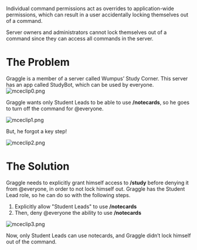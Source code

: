 <p><span style="font-weight: 400;">Individual command permissions act as overrides to application-wide permissions, which can result in a user accidentally locking themselves out of a command.</span></p>
<p><span style="font-weight: 400;">Server owners and administrators cannot lock themselves out of a command since they can access all commands in the server.</span></p>
<h1>The Problem</h1>
<p class="wysiwyg-text-align-center"><span style="font-weight: 400;">Graggle is a member of a server called Wumpus’ Study Corner. This server has an app called StudyBot, which can be used by everyone.</span><img src="https://support.discord.com/hc/article_attachments/10952617491351" alt="mceclip0.png"></p>
<p><span style="font-weight: 400;">Graggle wants only Student Leads to be able to use <strong>/notecards</strong>, so he goes to turn off the command for @everyone.</span></p>
<p class="wysiwyg-text-align-center"><img src="https://support.discord.com/hc/article_attachments/10952623791639" alt="mceclip1.png"></p>
<p><span style="font-weight: 400;">But, he forgot a key step!</span></p>
<p class="wysiwyg-text-align-center"><img src="https://support.discord.com/hc/article_attachments/10952624785175" alt="mceclip2.png"></p>
<h1>The Solution</h1>
<p><span style="font-weight: 400;">Graggle needs to explicitly grant himself access to <strong>/study</strong> before denying it from @everyone, in order to not lock himself out. Graggle has the Student Lead role, so he can do so with the following steps.</span></p>
<ol>
    <li style="font-weight: 400;" aria-level="1"><span style="font-weight: 400;">Explicitly allow "Student Leads" to use <strong>/notecards</strong></span></li>
    <li style="font-weight: 400;" aria-level="1"><span style="font-weight: 400;">Then, deny @everyone the ability to use <strong>/notecards</strong></span></li>
</ol>
<p class="wysiwyg-text-align-center"><img src="https://support.discord.com/hc/article_attachments/10952627048087" alt="mceclip3.png"></p>
<p><span style="font-weight: 400;">Now, only Student Leads can use notecards, and Graggle didn’t lock himself out of the command.</span></p>